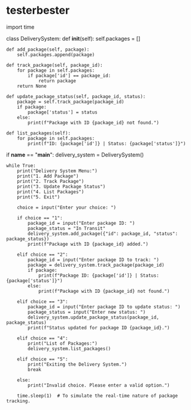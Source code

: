 # testerbester
import time

class DeliverySystem:
    def __init__(self):
        self.packages = []
    
    def add_package(self, package):
        self.packages.append(package)
    
    def track_package(self, package_id):
        for package in self.packages:
            if package['id'] == package_id:
                return package
        return None

    def update_package_status(self, package_id, status):
        package = self.track_package(package_id)
        if package:
            package['status'] = status
        else:
            print(f"Package with ID {package_id} not found.")
    
    def list_packages(self):
        for package in self.packages:
            print(f"ID: {package['id']} | Status: {package['status']}")

if __name__ == "__main__":
    delivery_system = DeliverySystem()

    while True:
        print("Delivery System Menu:")
        print("1. Add Package")
        print("2. Track Package")
        print("3. Update Package Status")
        print("4. List Packages")
        print("5. Exit")

        choice = input("Enter your choice: ")

        if choice == "1":
            package_id = input("Enter package ID: ")
            package_status = "In Transit"
            delivery_system.add_package({"id": package_id, "status": package_status})
            print(f"Package with ID {package_id} added.")

        elif choice == "2":
            package_id = input("Enter package ID to track: ")
            package = delivery_system.track_package(package_id)
            if package:
                print(f"Package ID: {package['id']} | Status: {package['status']}")
            else:
                print(f"Package with ID {package_id} not found.")

        elif choice == "3":
            package_id = input("Enter package ID to update status: ")
            package_status = input("Enter new status: ")
            delivery_system.update_package_status(package_id, package_status)
            print(f"Status updated for package ID {package_id}.")

        elif choice == "4":
            print("List of Packages:")
            delivery_system.list_packages()

        elif choice == "5":
            print("Exiting the Delivery System.")
            break

        else:
            print("Invalid choice. Please enter a valid option.")

        time.sleep(1)  # To simulate the real-time nature of package tracking.
